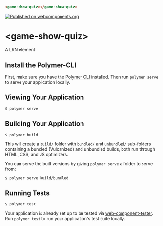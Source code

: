 <!--
```
<custom-element-demo>
  <template>
    <link rel="import" href="game-show-quiz.html">
    <next-code-block></next-code-block>
  </template>
</custom-element-demo>
```
-->
```html
<game-show-quiz></game-show-quiz>
```

[![Published on webcomponents.org](https://img.shields.io/badge/webcomponents.org-published-blue.svg)](https://www.webcomponents.org/element/LRNWebComponents/game-show-quiz)

# \<game-show-quiz\>

A LRN element

## Install the Polymer-CLI

First, make sure you have the [Polymer CLI](https://www.npmjs.com/package/polymer-cli) installed. Then run `polymer serve` to serve your application locally.

## Viewing Your Application

```
$ polymer serve
```

## Building Your Application

```
$ polymer build
```

This will create a `build/` folder with `bundled/` and `unbundled/` sub-folders
containing a bundled (Vulcanized) and unbundled builds, both run through HTML,
CSS, and JS optimizers.

You can serve the built versions by giving `polymer serve` a folder to serve
from:

```
$ polymer serve build/bundled
```

## Running Tests

```
$ polymer test
```

Your application is already set up to be tested via [web-component-tester](https://github.com/Polymer/web-component-tester). Run `polymer test` to run your application's test suite locally.
